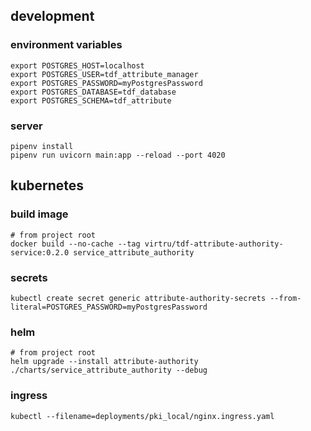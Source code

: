 
## development

### environment variables
```shell
export POSTGRES_HOST=localhost
export POSTGRES_USER=tdf_attribute_manager
export POSTGRES_PASSWORD=myPostgresPassword
export POSTGRES_DATABASE=tdf_database
export POSTGRES_SCHEMA=tdf_attribute
```

### server
```shell
pipenv install
pipenv run uvicorn main:app --reload --port 4020
```

## kubernetes

### build image
```shell
# from project root
docker build --no-cache --tag virtru/tdf-attribute-authority-service:0.2.0 service_attribute_authority
```

### secrets
```shell
kubectl create secret generic attribute-authority-secrets --from-literal=POSTGRES_PASSWORD=myPostgresPassword
```

### helm
```shell
# from project root
helm upgrade --install attribute-authority ./charts/service_attribute_authority --debug
```

### ingress
```shell
kubectl --filename=deployments/pki_local/nginx.ingress.yaml
```
